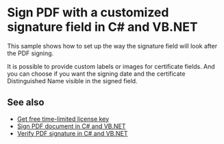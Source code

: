 # Sign PDF with a customized signature field in C# and VB.NET
This sample shows how to set up the way the signature field will look after the PDF signing.

It is possible to provide custom labels or images for certificate fields. And you can choose if you want the signing date and the certificate Distinguished Name visible in the signed field.

## See also
* [Get free time-limited license key](https://bitmiracle.com/pdf-library/download)
* [Sign PDF document in C# and VB.NET](https://bitmiracle.com/pdf-library/signatures/sign)
* [Verify PDF signature in C# and VB.NET](https://bitmiracle.com/pdf-library/signatures/verify)
